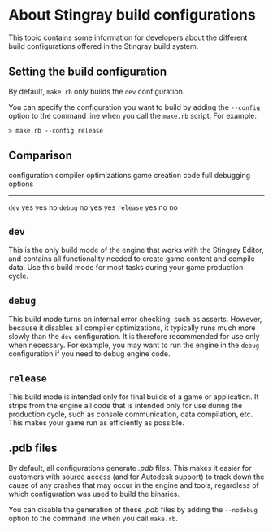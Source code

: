 # About Stingray build configurations

This topic contains some information for developers about the different build configurations offered in the Stingray build system.

## Setting the build configuration

By default, `make.rb` only builds the `dev` configuration.

You can specify the configuration you want to build by adding the `--config` option to the command line when you call the `make.rb` script. For example:

```
> make.rb --config release
```

## Comparison

configuration   compiler optimizations   game creation code   full debugging options
--------------  -----------------------  -------------------  -----------------------
`dev`           yes                      yes                  no
`debug`         no                       yes                  yes
`release`       yes                      no                   no

## `dev`

This is the only build mode of the engine that works with the Stingray Editor, and contains all functionality needed to create game content and compile data. Use this build mode for most tasks during your game production cycle.

## `debug`

This build mode turns on internal error checking, such as asserts. However, because it disables all compiler optimizations, it typically runs much more slowly than the `dev` configuration. It is therefore recommended for use only when necessary. For example, you may want to run the engine in the `debug` configuration if you need to debug engine code.

## `release`

This build mode is intended only for final builds of a game or application. It strips from the engine all code that is intended only for use during the production cycle, such as console communication, data compilation, etc. This makes your game run as efficiently as possible.

## .pdb files

By default, all configurations generate *.pdb* files. This makes it easier for customers with source access (and for Autodesk support) to track down the cause of any crashes that may occur in the engine and tools, regardless of which configuration was used to build the binaries.

You can disable the generation of these *.pdb* files by adding the `--nodebug` option to the command line when you call `make.rb`.
